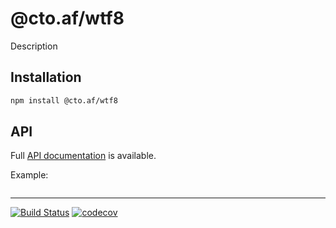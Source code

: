 # @cto.af/wtf8

Description

## Installation

```sh
npm install @cto.af/wtf8
```

## API

Full [API documentation](http://cto-af.github.io/wtf8/) is available.

Example:

```js
```

---
[![Build Status](https://github.com/cto-af/wtf8/workflows/Tests/badge.svg)](https://github.com/cto-af/wtf8/actions?query=workflow%3ATests)
[![codecov](https://codecov.io/gh/cto-af/wtf8/branch/main/graph/badge.svg?token=N7B7YLIDM4)](https://codecov.io/gh/cto-af/wtf8)
